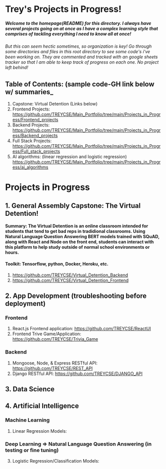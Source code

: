 # Trey's Projects in Progress!
##### Welcome to the homepage(README) for this directory. I always have several projects going on at once as I have a complex learning style that comprises of tackling everything I need to know all at once!
###### But this can seem hectic sometimes, so organization is key! Go through some directories and files in this root directory to see some code's i've been working on. They are commented and tracked with an google sheets tracker so that I am able to keep track of progress on each one. No project left behind!

## Table of Contents: (sample code-GH link below w/ summaries_
1. Capstone: Virtual Detention (Links below)
2. Frontend Projects: https://github.com/TREYCSE/Main_Portfolio/tree/main/Projects_in_Progress/Frontend_projects
3. Backend Projects: https://github.com/TREYCSE/Main_Portfolio/tree/main/Projects_in_Progress/Backend_projects
4. Full Stack Projects: https://github.com/TREYCSE/Main_Portfolio/tree/main/Projects_in_Progress/Full_stack_projects
5. AI algorithms: (linear regression and logistic regression) https://github.com/TREYCSE/Main_Portfolio/tree/main/Projects_in_Progress/ai_algorithms

# Projects in Progress
## 1. General Assembly Capstone: The Virtual Detention!
#### Summary: The Virtual Detention is an online classroom intended for students that tend to get bad reps in tradidional classrooms. Using Natural Language Question Answering BERT models trained with SQuAD, along with React and Node on the front end, students can interact with this platform to help study outside of normal school environments or hours.

#### Toolkit: Tensorflow, python, Docker, Heroku, etc.
1. https://github.com/TREYCSE/Virtual_Detention_Backend
2. https://github.com/TREYCSE/Virtual_Detention_Frontend

## 2. App Development (troubleshooting before deployment)
### Frontend
1. React.js Frontend application: https://github.com/TREYCSE/ReactUI
2. Frontend Trive Game/Application: https://github.com/TREYCSE/Trivia_Game

### Backend
1. Mongoose, Node, & Express RESTful API: https://github.com/TREYCSE/REST_API
2. Django RESTful API: https://github.com/TREYCSE/DJANGO_API

## 3. Data Science

## 4. Artificial Intelligence
### Machine Learning
1. Linear Regression Models:
### Deep Learning => Natural Language Question Answering (in testing or fine tuning)
3. Logistic Regression/Classification Models:
